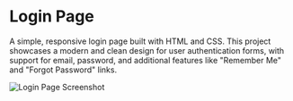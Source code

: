 # Login Page

A simple, responsive login page built with HTML and CSS. This project showcases a modern and clean design for user authentication forms, with support for email, password, and additional features like "Remember Me" and "Forgot Password" links.

![Login Page Screenshot](Screenshot.png)


